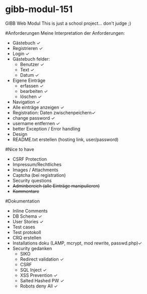 # gibb-modul-151
GIBB Web Modul
This is just a school project... don't judge ;)


#Anforderungen
Meine Interpretation der Anforderungen:
* Gästebuch ✓
* Registrieren ✓
* Login ✓
* Gästebuch felder:
	* Benutzer ✓
	* Text ✓
	* Datum  ✓
* Eigene Einträge 
	* erfassen ✓
	* bearbeiten ✓
	* löschen ✓
* Navigation ✓
* Alle einträge anzeigen ✓
* Registration: Daten zwischenpeichern✓
* change password ✓
* username entfernen ✓
* better Exception / Error handling
* Design 
* README.txt erstellen (hosting link, user/password)



#Nice to have
* CSRF Protection
* Impressum/Rechtliches
* Images / Attachments
* Captcha (bei registration)
* Security questions
* ~~Adminbereich (alle Einträge manipulieren)~~
* ~~Kommentare~~

#Dokumentation
* Inline Comments
* DB Schema ✓
* User Stories ✓
* Test cases
* Test protokoll
* CRQ erstellen
* Installations doku (LAMP, mcrypt, mod rewrite, passwd.php)✓
* Security gedanken 
	* SIKO
	* Redirect validation ✓
	* CSRF
	* SQL Inject ✓
	* XSS Prevention ✓
	* Salted Hashed PW ✓
	* Robots deny All ✓
